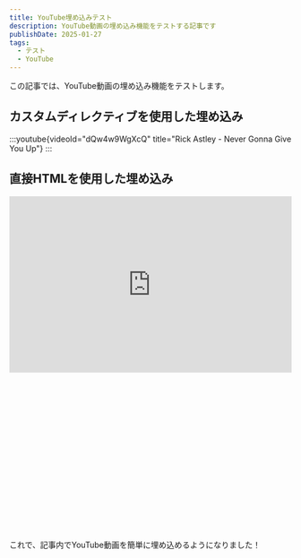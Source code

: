 ```yaml
---
title: YouTube埋め込みテスト
description: YouTube動画の埋め込み機能をテストする記事です
publishDate: 2025-01-27
tags:
  - テスト
  - YouTube
---
```


この記事では、YouTube動画の埋め込み機能をテストします。

## カスタムディレクティブを使用した埋め込み

:::youtube{videoId="dQw4w9WgXcQ" title="Rick Astley - Never Gonna Give You Up"}
:::

## 直接HTMLを使用した埋め込み

<div class="youtube-embed my-6">
	<div class="relative w-full" style="padding-bottom: 56.25%;">
		<iframe
			src="https://www.youtube.com/embed/9bZkp7q19f0"
			title="PSY - GANGNAM STYLE"
			width="100%"
			height="315"
			class="absolute top-0 left-0 w-full h-full rounded-lg"
			frameborder="0"
			allow="accelerometer; autoplay; clipboard-write; encrypted-media; gyroscope; picture-in-picture"
			allowfullscreen
		></iframe>
	</div>
</div>

これで、記事内でYouTube動画を簡単に埋め込めるようになりました！ 